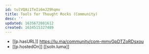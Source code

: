 ```yaml
---
id: tulVQAi1TeIi6mJ29hqmv
title: Tools for Thought Rocks (Community)
desc: ''
updated: 1635672081612
created: 1634515327489
---
```


- [[p.hasURL]] https://lu.ma/community/com-mmvGpDTZoRDsxou
- [[p.hostedOn]] [[soln.luma]]

